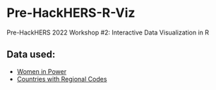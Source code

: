 # Pre-HackHERS-R-Viz
Pre-HackHERS 2022 Workshop #2: Interactive Data Visualization in R

## Data used:
- [Women in Power](https://data.world/makeovermonday/2020w30)
- [Countries with Regional Codes](https://github.com/lukes/ISO-3166-Countries-with-Regional-Codes/blob/master/all/all.csv)
